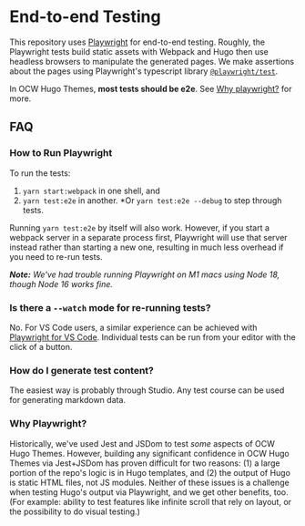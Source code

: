 # End-to-end Testing

This repository uses [Playwright](https://playwright.dev/) for end-to-end testing. Roughly, the Playwright tests build static assets with Webpack and Hugo then use headless browsers to manipulate the generated pages. We make assertions about the pages using Playwright's typescript library [`@playwright/test`](https://playwright.dev/docs/intro).

In OCW Hugo Themes, **most tests should be e2e**. See [Why playwright?](#why-playwright) for more.

## FAQ

### How to Run Playwright

To run the tests:

1. `yarn start:webpack` in one shell, and
2. `yarn test:e2e` in another. \*Or `yarn test:e2e --debug` to step through tests.

Running `yarn test:e2e` by itself will also work. However, if you start a webpack server in a separate process first, Playwright will use that server instead rather than starting a new one, resulting in much less overhead if you need to re-run tests.

_**Note:** We've had trouble running Playwright on M1 macs using Node 18, though Node 16 works fine._

### Is there a `--watch` mode for re-running tests?

No. For VS Code users, a similar experience can be achieved with [Playwright for VS Code](https://marketplace.visualstudio.com/items?itemName=ms-playwright.playwright). Individual tests can be run from your editor with the click of a button.

### How do I generate test content?

The easiest way is probably through Studio. Any test course can be used for generating markdown data.

### Why Playwright?

Historically, we've used Jest and JSDom to test _some_ aspects of OCW Hugo Themes. However, building any significant confidence in OCW Hugo Themes via Jest+JSDom has proven difficult for two reasons: (1) a large portion of the repo's logic is in Hugo templates, and (2) the output of Hugo is static HTML files, not JS modules. Neither of these issues is a challenge when testing Hugo's output via Playwright, and we get other benefits, too. (For example: ability to test features like infinite scroll that rely on layout, or the possibility to do visual testing.)
